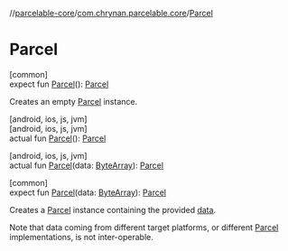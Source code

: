 //[parcelable-core](../../index.md)/[com.chrynan.parcelable.core](index.md)/[Parcel](-parcel.md)

# Parcel

[common]\
expect fun [Parcel](-parcel.md)(): [Parcel](-parcel/index.md)

Creates an empty [Parcel](-parcel/index.md) instance.

[android, ios, js, jvm]\
[android, ios, js, jvm]\
actual fun [Parcel](-parcel.md)(): [Parcel](../../../parcelable-core/parcelable-core/com.chrynan.parcelable.core/-parcel/index.md)

[android, ios, js, jvm]\
actual fun [Parcel](-parcel.md)(data: [ByteArray](https://kotlinlang.org/api/latest/jvm/stdlib/kotlin/-byte-array/index.html)): [Parcel](../../../parcelable-core/parcelable-core/com.chrynan.parcelable.core/-parcel/index.md)

[common]\
expect fun [Parcel](-parcel.md)(data: [ByteArray](https://kotlinlang.org/api/latest/jvm/stdlib/kotlin/-byte-array/index.html)): [Parcel](-parcel/index.md)

Creates a [Parcel](-parcel/index.md) instance containing the provided [data](-parcel.md).

Note that data coming from different target platforms, or different [Parcel](-parcel/index.md) implementations, is not inter-operable.
